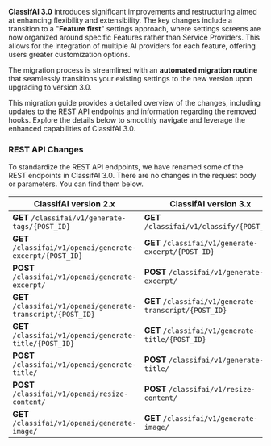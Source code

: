 **ClassifAI 3.0** introduces significant improvements and restructuring aimed at enhancing flexibility and extensibility. The key changes include a transition to a "**Feature first**" settings approach, where settings screens are now organized around specific Features rather than Service Providers. This allows for the integration of multiple AI providers for each feature, offering users greater customization options.

The migration process is streamlined with an **automated migration routine** that seamlessly transitions your existing settings to the new version upon upgrading to version 3.0.

This migration guide provides a detailed overview of the changes, including updates to the REST API endpoints and information regarding the removed hooks. Explore the details below to smoothly navigate and leverage the enhanced capabilities of ClassifAI 3.0.

### REST API Changes
To standardize the REST API endpoints, we have renamed some of the REST endpoints in ClassifAI 3.0. There are no changes in the request body or parameters. You can find them below.

| ClassifAI version 2.x | ClassifAI version 3.x |
| --- | --- |
| **GET** `/classifai/v1/generate-tags/{POST_ID}` | **GET** `/classifai/v1/classify/{POST_ID}` |
| **GET** `/classifai/v1/openai/generate-excerpt/{POST_ID}` | **GET** `/classifai/v1/generate-excerpt/{POST_ID}` |
| **POST** `/classifai/v1/openai/generate-excerpt/` | **POST** `/classifai/v1/generate-excerpt/` |
| **GET** `/classifai/v1/openai/generate-transcript/{POST_ID}` | **GET** `/classifai/v1/generate-transcript/{POST_ID}` |
| **GET** `/classifai/v1/openai/generate-title/{POST_ID}` | **GET** `/classifai/v1/generate-title/{POST_ID}` |
| **POST** `/classifai/v1/openai/generate-title/` | **POST** `/classifai/v1/generate-title/` |
| **POST** `/classifai/v1/openai/resize-content/` | **POST** `/classifai/v1/resize-content/` |
| **GET** `/classifai/v1/openai/generate-image/` | **GET** `/classifai/v1/generate-image/` |
